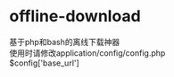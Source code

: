 # offline-download
基于php和bash的离线下载神器    
使用时请修改application/config/config.php    
$config['base_url']    
